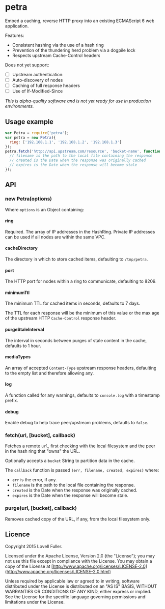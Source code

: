 # petra

Embed a caching, reverse HTTP proxy into an existing ECMAScript 6 web application.

Features:

- Consistent hashing via the use of a hash ring
- Prevention of the thundering herd problem via a dogpile lock
- Respects upstream Cache-Control headers

Does not yet support:

- [ ] Upstream authentication
- [ ] Auto-discovery of nodes
- [ ] Caching of full response headers
- [ ] Use of If-Modified-Since

_This is alpha-quality software and is not yet ready for use in production environments._

## Usage example

```javascript
var Petra = require('petra');
var petra = new Petra({
  ring: ['192.168.1.1', '192.168.1.2', '192.168.1.3']
});
petra.fetch('http://api.upstream.com/resource', 'bucket-name', function(err, filename, created, expires) {
  // filename is the path to the local file containing the response
  // created is the Date when the response was originally cached
  // expires is the Date when the response will become stale
});
```

## API

### new Petra(options)

Where `options` is an Object containing:

#### ring

Required. The array of IP addresses in the HashRing. Private IP addresses can be used if all nodes are within the same VPC.

#### cacheDirectory

The directory in which to store cached items, defaulting to `/tmp/petra`.

#### port

The HTTP port for nodes within a ring to communicate, defaulting to 8209.

#### minimumTtl

The minimum TTL for cached items in seconds, defaults to 7 days.

The TTL for each response will be the minimum of this value or the max age of the upstream HTTP `Cache-Control` response header.

#### purgeStaleInterval

The interval in seconds between purges of stale content in the cache, defaults to 1 hour.

#### mediaTypes

An array of accepted `Content-Type` upstream response headers, defaulting to the empty list and therefore allowing any.

#### log

A function called for any warnings, defaults to `console.log` with a timestamp prefix.

#### debug

Enable debug to help trace peer/upstream problems, defaults to `false`.

### fetch(url, [bucket], callback)

Fetches a remote `url`, first checking with the local filesystem and the peer in the hash ring that "owns" the URL.

Optionally accepts a `bucket` String to partition data in the cache.

The `callback` function is passed `(err, filename, created, expires)` where:

- `err` is the error, if any.
- `filename` is the path to the local file containing the response.
- `created` is the Date when the response was originally cached.
- `expires` is the Date when the response will become stale.

### purge(url, [bucket], callback)

Removes cached copy of the URL, if any, from the local filesystem only.

## Licence

Copyright 2015 Lovell Fuller.

Licensed under the Apache License, Version 2.0 (the "License");
you may not use this file except in compliance with the License.
You may obtain a copy of the License at
[http://www.apache.org/licenses/LICENSE-2.0](http://www.apache.org/licenses/LICENSE-2.0.html)

Unless required by applicable law or agreed to in writing, software
distributed under the License is distributed on an "AS IS" BASIS,
WITHOUT WARRANTIES OR CONDITIONS OF ANY KIND, either express or implied.
See the License for the specific language governing permissions and
limitations under the License.

